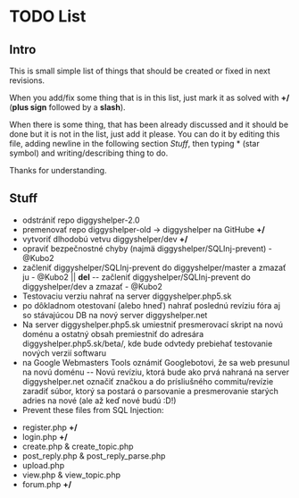 TODO List
=========

Intro
-----

This is small simple list of things that should be created or fixed in next revisions.

When you add/fix some thing that is in this list, just mark it as solved with __+/__ (__plus sign__ followed by a __slash__).

When there is some thing, that has been already discussed and it should be done but it is not in the list, just add it please. You can do it by editing this file, adding newline in the following section *Stuff*, then typing \* (star symbol) and writing/describing thing to do.

Thanks for understanding.

Stuff
-----

 - odstrániť repo diggyshelper-2.0
 - premenovať repo diggyshelper-old -> diggyshelper na GitHube __+/__
 - vytvoriť dlhodobú vetvu diggyshelper/dev __+/__
 - opraviť bezpečnostné chyby (najmä diggyshelper/SQLInj-prevent) - @Kubo2
 - začleniť diggyshelper/SQLInj-prevent do diggyshelper/master a zmazať ju - @Kubo2 || __del__
 -- začleniť diggyshelper/SQLInj-prevent do diggyshelper/dev a zmazať - @Kubo2
 - Testovaciu verziu nahrať na server diggyshelper.php5.sk
 - po dôkladnom otestovaní (alebo hneď) nahrať poslednú revíziu fóra aj so stávajúcou DB na nový server diggyshelper.net
 - Na server diggyshelper.php5.sk umiestniť presmerovací skript na novú doménu a ostatný obsah premiestniť do adresára diggyshelper.php5.sk/beta/, kde bude odvtedy prebiehať testovanie nových verzií softwaru
 - na Google Webmasters Tools oznámiť Googlebotovi, že sa web presunul na novú doménu
 -- Novú revíziu, ktorá bude ako prvá nahraná na server diggyshelper.net označiť značkou a do prísliušného commitu/revízie zaradiť súbor, ktorý sa postará o parsovanie a presmerovanie starých adries na nové (ale až keď nové budú :D!)
 - Prevent these files from SQL Injection:
  * register.php __+/__
  * login.php __+/__
  * create.php & create_topic.php
  * post_reply.php & post_reply_parse.php
  * upload.php
  * view.php & view_topic.php
  * forum.php __+/__
